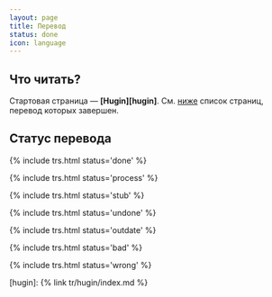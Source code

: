 ```yaml
---
layout: page
title: Перевод
status: done
icon: language
---
```


## Что читать?

Стартовая страница — **[Hugin][hugin]**. См. [ниже](#h-done) список страниц, перевод которых завершен.

## Статус перевода

{% include trs.html status='done' %}

{% include trs.html status='process' %}

{% include trs.html status='stub' %}

{% include trs.html status='undone' %}

{% include trs.html status='outdate' %}

{% include trs.html status='bad' %}

{% include trs.html status='wrong' %}

[hugin]: {% link tr/hugin/index.md %}
